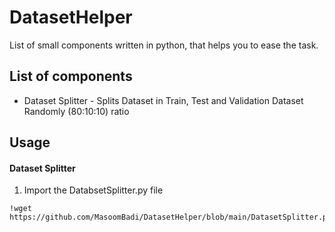 # DatasetHelper
List of small components written in python, that helps you to ease the task.

## List of components
* Dataset Splitter - Splits Dataset in Train, Test and Validation Dataset Randomly (80:10:10) ratio

## Usage

#### Dataset Splitter

1. Import the DatabsetSplitter.py file

```
!wget https://github.com/MasoomBadi/DatasetHelper/blob/main/DatasetSplitter.py
```
